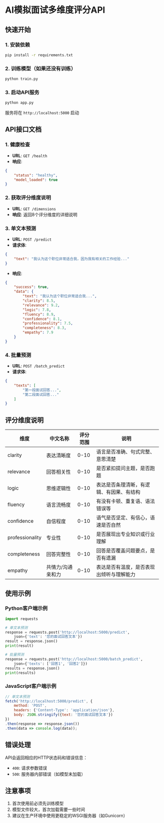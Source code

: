 # AI模拟面试多维度评分API

## 快速开始

### 1. 安装依赖
```bash
pip install -r requirements.txt
```

### 2. 训练模型（如果还没有训练）
```bash
python train.py
```

### 3. 启动API服务
```bash
python app.py
```

服务将在 `http://localhost:5000` 启动

## API接口文档

### 1. 健康检查
- **URL**: `GET /health`
- **响应**:
```json
{
    "status": "healthy",
    "model_loaded": true
}
```

### 2. 获取评分维度说明
- **URL**: `GET /dimensions`
- **响应**: 返回8个评分维度的详细说明

### 3. 单文本预测
- **URL**: `POST /predict`
- **请求体**:
```json
{
    "text": "我认为这个职位非常适合我，因为我有相关的工作经验..."
}
```
- **响应**:
```json
{
    "success": true,
    "data": {
        "text": "我认为这个职位非常适合我...",
        "clarity": 8.5,
        "relevance": 9.2,
        "logic": 7.8,
        "fluency": 8.9,
        "confidence": 8.1,
        "professionality": 7.5,
        "completeness": 8.3,
        "empathy": 7.9
    }
}
```

### 4. 批量预测
- **URL**: `POST /batch_predict`
- **请求体**:
```json
{
    "texts": [
        "第一段面试回答...",
        "第二段面试回答..."
    ]
}
```

## 评分维度说明

| 维度 | 中文名称 | 评分范围 | 说明 |
|------|----------|----------|------|
| clarity | 表达清晰度 | 0-10 | 语言是否准确、句式完整、意思清楚 |
| relevance | 回答相关性 | 0-10 | 是否紧扣提问主题，是否跑题 |
| logic | 思维逻辑性 | 0-10 | 表达是否条理清晰，有逻辑、有因果、有结构 |
| fluency | 语言流畅度 | 0-10 | 有没有卡顿、重复语、语法错误等 |
| confidence | 自信程度 | 0-10 | 语气是否坚定、有信心，语速是否自然 |
| professionality | 专业性 | 0-10 | 是否展现出专业知识或行业理解 |
| completeness | 回答完整性 | 0-10 | 回答是否覆盖问题要点，是否有遗漏 |
| empathy | 共情力/沟通亲和力 | 0-10 | 表达是否有温度，是否表现出倾听与理解能力 |

## 使用示例

### Python客户端示例
```python
import requests

# 单文本预测
response = requests.post('http://localhost:5000/predict', 
    json={'text': '您的面试回答文本'})
result = response.json()
print(result)

# 批量预测
response = requests.post('http://localhost:5000/batch_predict', 
    json={'texts': ['回答1', '回答2']})
results = response.json()
print(results)
```

### JavaScript客户端示例
```javascript
// 单文本预测
fetch('http://localhost:5000/predict', {
    method: 'POST',
    headers: {'Content-Type': 'application/json'},
    body: JSON.stringify({text: '您的面试回答文本'})
})
.then(response => response.json())
.then(data => console.log(data));
```

## 错误处理

API会返回相应的HTTP状态码和错误信息：
- `400`: 请求参数错误
- `500`: 服务器内部错误（如模型未加载）

## 注意事项

1. 首次使用前必须先训练模型
2. 模型文件较大，首次加载需要一些时间
3. 建议在生产环境中使用更稳定的WSGI服务器（如Gunicorn）
